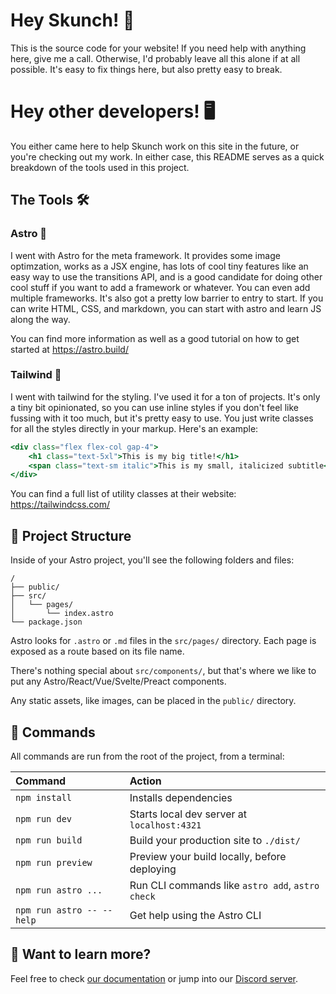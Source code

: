 # Hey Skunch! 🎸

This is the source code for your website! If you need help with anything here, give me a call. Otherwise, I'd probably leave all this alone if at all possible. It's easy to fix things here, but also pretty easy to break.

# Hey other developers! 🖥️
You either came here to help Skunch work on this site in the future, or you're checking out my work. In either case, this README serves as a quick breakdown of the tools used in this project.

## The Tools 🛠️
### Astro 🚀
I went with Astro for the meta framework. It provides some image optimzation, works as a JSX engine, has lots of cool tiny features like an easy way to use the transitions API, and is a good candidate for doing other cool stuff if you want to add a framework or whatever. You can even add multiple frameworks. It's also got a pretty low barrier to entry to start. If you can write HTML, CSS, and markdown, you can start with astro and learn JS along the way.

You can find more information as well as a good tutorial on how to get started at https://astro.build/

### Tailwind 🎨
I went with tailwind for the styling. I've used it for a ton of projects. It's only a tiny bit opinionated, so you can use inline styles if you don't feel like fussing with it too much, but it's pretty easy to use. You just write classes for all the styles directly in your markup. Here's an example:
```jsx
<div class="flex flex-col gap-4">
	<h1 class="text-5xl">This is my big title!</h1>
	<span class="text-sm italic">This is my small, italicized subtitle</span>
</div>
```
You can find a full list of utility classes at their website: https://tailwindcss.com/

## 🚀 Project Structure

Inside of your Astro project, you'll see the following folders and files:

```text
/
├── public/
├── src/
│   └── pages/
│       └── index.astro
└── package.json
```

Astro looks for `.astro` or `.md` files in the `src/pages/` directory. Each page is exposed as a route based on its file name.

There's nothing special about `src/components/`, but that's where we like to put any Astro/React/Vue/Svelte/Preact components.

Any static assets, like images, can be placed in the `public/` directory.

## 🧞 Commands

All commands are run from the root of the project, from a terminal:

| Command                   | Action                                           |
| :------------------------ | :----------------------------------------------- |
| `npm install`             | Installs dependencies                            |
| `npm run dev`             | Starts local dev server at `localhost:4321`      |
| `npm run build`           | Build your production site to `./dist/`          |
| `npm run preview`         | Preview your build locally, before deploying     |
| `npm run astro ...`       | Run CLI commands like `astro add`, `astro check` |
| `npm run astro -- --help` | Get help using the Astro CLI                     |

## 👀 Want to learn more?

Feel free to check [our documentation](https://docs.astro.build) or jump into our [Discord server](https://astro.build/chat).
